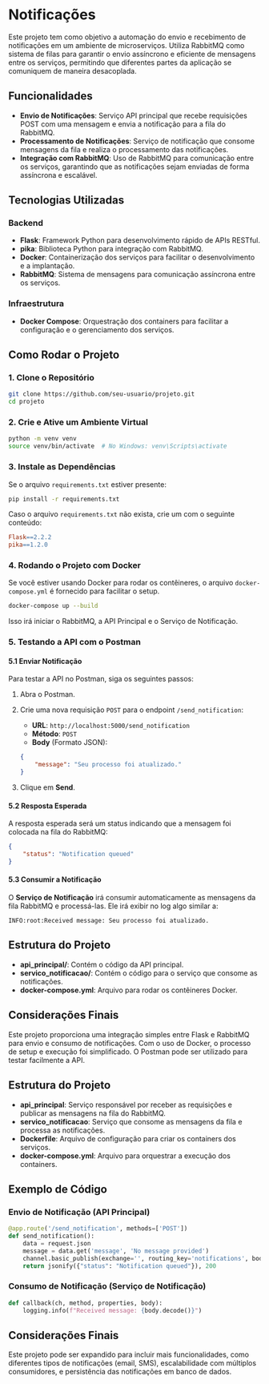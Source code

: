 
# Notificações

Este projeto tem como objetivo a automação do envio e recebimento de notificações em um ambiente de microserviços. Utiliza RabbitMQ como sistema de filas para garantir o envio assíncrono e eficiente de mensagens entre os serviços, permitindo que diferentes partes da aplicação se comuniquem de maneira desacoplada.

## Funcionalidades

- **Envio de Notificações**: Serviço API principal que recebe requisições POST com uma mensagem e envia a notificação para a fila do RabbitMQ.
- **Processamento de Notificações**: Serviço de notificação que consome mensagens da fila e realiza o processamento das notificações.
- **Integração com RabbitMQ**: Uso de RabbitMQ para comunicação entre os serviços, garantindo que as notificações sejam enviadas de forma assíncrona e escalável.

## Tecnologias Utilizadas

### Backend
- **Flask**: Framework Python para desenvolvimento rápido de APIs RESTful.
- **pika**: Biblioteca Python para integração com RabbitMQ.
- **Docker**: Containerização dos serviços para facilitar o desenvolvimento e a implantação.
- **RabbitMQ**: Sistema de mensagens para comunicação assíncrona entre os serviços.

### Infraestrutura
- **Docker Compose**: Orquestração dos containers para facilitar a configuração e o gerenciamento dos serviços.

## Como Rodar o Projeto

### 1. Clone o Repositório

```bash
git clone https://github.com/seu-usuario/projeto.git
cd projeto
```

### 2. Crie e Ative um Ambiente Virtual

```bash
python -m venv venv
source venv/bin/activate  # No Windows: venv\Scripts\activate
```

### 3. Instale as Dependências

Se o arquivo `requirements.txt` estiver presente:

```bash
pip install -r requirements.txt
```

Caso o arquivo `requirements.txt` não exista, crie um com o seguinte conteúdo:

```makefile
Flask==2.2.2
pika==1.2.0
```

### 4. Rodando o Projeto com Docker

Se você estiver usando Docker para rodar os contêineres, o arquivo `docker-compose.yml` é fornecido para facilitar o setup.

```bash
docker-compose up --build
```

Isso irá iniciar o RabbitMQ, a API Principal e o Serviço de Notificação.

### 5. Testando a API com o Postman

#### 5.1 Enviar Notificação

Para testar a API no Postman, siga os seguintes passos:

1. Abra o Postman.
2. Crie uma nova requisição `POST` para o endpoint `/send_notification`:

    - **URL**: `http://localhost:5000/send_notification`
    - **Método**: `POST`
    - **Body** (Formato JSON):
    
    ```json
    {
        "message": "Seu processo foi atualizado."
    }
    ```

3. Clique em **Send**.

#### 5.2 Resposta Esperada

A resposta esperada será um status indicando que a mensagem foi colocada na fila do RabbitMQ:

```json
{
    "status": "Notification queued"
}
```

#### 5.3 Consumir a Notificação

O **Serviço de Notificação** irá consumir automaticamente as mensagens da fila RabbitMQ e processá-las. Ele irá exibir no log algo similar a:

```
INFO:root:Received message: Seu processo foi atualizado.
```

## Estrutura do Projeto

- **api_principal/**: Contém o código da API principal.
- **servico_notificacao/**: Contém o código para o serviço que consome as notificações.
- **docker-compose.yml**: Arquivo para rodar os contêineres Docker.

## Considerações Finais

Este projeto proporciona uma integração simples entre Flask e RabbitMQ para envio e consumo de notificações. Com o uso de Docker, o processo de setup e execução foi simplificado. O Postman pode ser utilizado para testar facilmente a API.

## Estrutura do Projeto

- **api_principal**: Serviço responsável por receber as requisições e publicar as mensagens na fila do RabbitMQ.
- **servico_notificacao**: Serviço que consome as mensagens da fila e processa as notificações.
- **Dockerfile**: Arquivo de configuração para criar os containers dos serviços.
- **docker-compose.yml**: Arquivo para orquestrar a execução dos containers.

## Exemplo de Código

### Envio de Notificação (API Principal)
```python
@app.route('/send_notification', methods=['POST'])
def send_notification():
    data = request.json
    message = data.get('message', 'No message provided')
    channel.basic_publish(exchange='', routing_key='notifications', body=message)
    return jsonify({"status": "Notification queued"}), 200
```

### Consumo de Notificação (Serviço de Notificação)
```python
def callback(ch, method, properties, body):
    logging.info(f"Received message: {body.decode()}")
```

## Considerações Finais

Este projeto pode ser expandido para incluir mais funcionalidades, como diferentes tipos de notificações (email, SMS), escalabilidade com múltiplos consumidores, e persistência das notificações em banco de dados.
